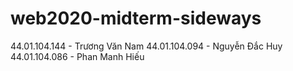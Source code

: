 # web2020-midterm-sideways
44.01.104.144 - Trương Văn Nam
44.01.104.094 - Nguyễn Đắc Huy
44.01.104.086 - Phan Manh Hiếu
